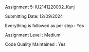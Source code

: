 Assignment 5: IU2141220002_Kunj

Submitting Date: 12/09/2024

Everything is followed as per step : Yes

Assignment Level : Medium

Code Quality Maintained : Yes
